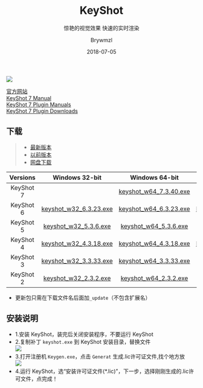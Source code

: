 ﻿---
layout:     post
title:      KeyShot
subtitle:   惊艳的视觉效果 快速的实时渲染
date:       2018-07-05
author:     Brywmzl
header-img: img/keyshot/keyshot-7-viewer-section-04.jpg
catalog: true
tags:
    - KeyShot
    - Render
---
![](https://github.com/Brywmzl/Brywmzl.github.io/raw/master/img/keyshot/Integration_Splash_2016.png)  

[官方网站](https://www.keyshot.com/)  
[KeyShot 7 Manual](https://luxion.atlassian.net/wiki/spaces/K7M/overview)  
[KeyShot 7 Plugin Manuals](https://luxion.atlassian.net/wiki/x/WQ5JAg)  
[KeyShot 7 Plugin Downloads](https://www.keyshot.com/resources/downloads/plugins)  

## 下载
>- [最新版本](https://www.keyshot.com/try/)
>- [以前版本](https://www.keyshot.com/resources/downloads/previous-versions/)
>- [网盘下载](https://pan.baidu.com/s/1geOKjXx)  

Versions|Windows 32-bit|Windows 64-bit|Mac OS X
:---------:|:---------:|:---------:|:---------:
KeyShot 7||[keyshot_w64_7.3.40.exe](https://s3.amazonaws.com/download.keyshot.com/keyshot7/keyshot_w64_7.3.40.exe)|[keyshot_w64_7.3.40.pkg](https://s3.amazonaws.com/download.keyshot.com/keyshot7/keyshot_mac64_7.3.40.pkg)
KeyShot 6|[keyshot_w32_6.3.23.exe](http://s3.amazonaws.com/download.keyshot.com/keyshot_w32_6.3.23.exe)|[keyshot_w64_6.3.23.exe](http://s3.amazonaws.com/download.keyshot.com/keyshot_w64_6.3.23.exe)|[keyshot_mac64_6.3.23.pkg](http://s3.amazonaws.com/download.keyshot.com/keyshot_mac64_6.3.23.pkg)
KeyShot 5|[keyshot_w32_5.3.6.exe](http://download.keyshot.com/keyshot_w32_5.3.6.exe)|[keyshot_w64_5.3.6.exe](http://download.keyshot.com/keyshot_w64_5.3.6.exe)|[keyshot_mac64_5.3.6.pkg](http://download.keyshot.com/keyshot_mac64_5.3.6.pkg)
KeyShot 4|[keyshot_w32_4.3.18.exe](https://s3.amazonaws.com/download.keyshot.com/keyshot_w32_4.3.18.exe)|[keyshot_w64_4.3.18.exe](https://s3.amazonaws.com/download.keyshot.com/keyshot_w64_4.3.18.exe)|[keyshot_mac64_4.3.18.pkg](https://s3.amazonaws.com/download.keyshot.com/keyshot_mac64_4.3.18.pkg)
KeyShot 3|[keyshot_w32_3.3.33.exe](https://s3.amazonaws.com/download.keyshot.com/keyshot_w32_3.3.33.exe)|[keyshot_w64_3.3.33.exe](https://s3.amazonaws.com/download.keyshot.com/keyshot_w64_3.3.33.exe)|[keyshot_w64_3.3.33.pkg](https://s3.amazonaws.com/download.keyshot.com/keyshot_mac64_3.3.33.pkg)
KeyShot 2|[keyshot_w32_2.3.2.exe](https://s3.amazonaws.com/download.keyshot.com/keyshot_w32_2.3.2.exe)|[keyshot_w64_2.3.2.exe](https://s3.amazonaws.com/download.keyshot.com/keyshot_w64_2.3.2.exe)|

* 更新包只需在下载文件名后面加`_update`（不包含扩展名）  

## 安装说明  
* 1.安装 KeyShot，装完后关闭安装程序，不要运行 KeyShot  
* 2.复制补丁 `keyshot.exe` 到 KeyShot 安装目录，替换文件  
![](https://github.com/Brywmzl/Brywmzl.github.io/raw/master/img/keyshot/0.jpg)  
* 3.打开注册机 `Keygen.exe`，点击 `Generat` 生成.lic许可证文件,找个地方放  
![](https://github.com/Brywmzl/Brywmzl.github.io/raw/master/img/keyshot/1.jpg)  
* 4.运行 KeyShot，选“安装许可证文件(*.lic)”，下一步，选择刚刚生成的.lic许可文件，点完成！  
